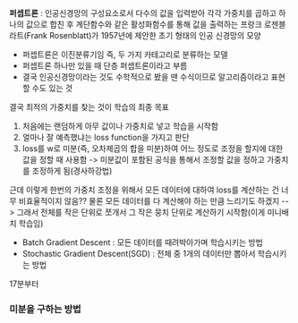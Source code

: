 
**퍼셉트론** : 인공신경망의 구성요소로서 다수의 값을 입력받아 각각 가중치를 곱하고 하나의 값으로 합친 후 계단함수와 같은 활성화함수를 통해 값을 출력하는 프랑크 로젠블라트(Frank Rosenblatt)가 1957년에 제안한 초기 형태의 인공 신경망의 모양
- 퍼셉트론은 이진분류기임 즉, 두 가지 카테고리로 분류하는 모델
- 퍼셉트론 하나만 있을 때 단층 퍼셉트론이라고 부름
- 결국 인공신경망이라는 것도 수학적으로 봤을 땐 수식이므로 알고리즘이라고 표현할 수도 있는 것

결국 최적의 가중치를 찾는 것이 학습의 최종 목표
1. 처음에는 랜덤하게 아무 값이나 가중치로 넣고 학습을 시작함
2. 얼마나 잘 예측했냐는 loss function을 가지고 판단
3. loss를 w로 미분(즉, 오차제곱의 합을 미분)하여 어느 정도로 조정을 할지에 대한 값을 정할 때 사용함 -> 미분값이 포함된 공식을 통해서 조정할 값을 정하고 가중치를 조정하게 됨(경사하강법)

근데 이렇게 한번의 가중치 조정을 위해서 모든 데이터에 대하여 loss를 계산하는 건 너무 비효율적이지 않음?? 물론 모든 데이터를 다 계산해야 하는 만큼 느리기도 하겠지
--> 그래서 전체를 작은 단위로 쪼개서 그 작은 뭉치 단위로 계산하기 시작함(이게 미니배치 학습임)
- Batch Gradient Descent : 모든 데이터를 때려박아가며 학습시키는 방법
- Stochastic Gradient Descent(SGD) : 전체 중 1개의 데이터만 뽑아서 학습시키는 방법

17분부터
### 미분을 구하는 방법


